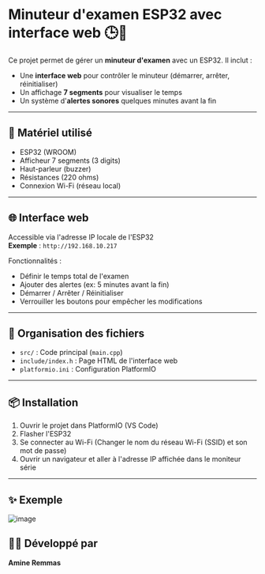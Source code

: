 # Minuteur d'examen ESP32 avec interface web 🕒📱

Ce projet permet de gérer un **minuteur d'examen** avec un ESP32. Il inclut :

- Une **interface web** pour contrôler le minuteur (démarrer, arrêter, réinitialiser)
- Un affichage **7 segments** pour visualiser le temps
- Un système d'**alertes sonores** quelques minutes avant la fin

---

## 🔧 Matériel utilisé

- ESP32 (WROOM)
- Afficheur 7 segments (3 digits)
- Haut-parleur (buzzer)
- Résistances (220 ohms)
- Connexion Wi-Fi (réseau local)

---

## 🌐 Interface web

Accessible via l'adresse IP locale de l'ESP32  
**Exemple** : `http://192.168.10.217`

Fonctionnalités :
- Définir le temps total de l'examen
- Ajouter des alertes (ex: 5 minutes avant la fin)
- Démarrer / Arrêter / Réinitialiser
- Verrouiller les boutons pour empêcher les modifications

---

## 📁 Organisation des fichiers

- `src/` : Code principal (`main.cpp`)
- `include/index.h` : Page HTML de l'interface web
- `platformio.ini` : Configuration PlatformIO

---

## 📦 Installation

1. Ouvrir le projet dans PlatformIO (VS Code)
2. Flasher l'ESP32
3. Se connecter au Wi-Fi (Changer le nom du réseau Wi-Fi (SSID) et son mot de passe)
4. Ouvrir un navigateur et aller à l'adresse IP affichée dans le moniteur série

---

## ✨ Exemple

![image](https://github.com/user-attachments/assets/df526762-3c5d-49b9-bb0f-acbd5889cae3)


## 👨‍💻 Développé par
**Amine Remmas**  


